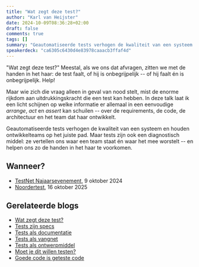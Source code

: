 ```yaml
---
title: "Wat zegt deze test?"
author: "Karl van Heijster"
date: 2024-10-09T08:36:28+02:00
draft: false
comments: true
tags: []
summary: "Geautomatiseerde tests verhogen de kwaliteit van een systeem en houden ontwikkelteams op het juiste pad. Maar tests zijn ook een diagnostisch middel: ze vertellen ons waar een team staat én waar het mee worstelt -- en helpen ons zo de handen in het haar te voorkomen."
speakerdeck: "ca6305c6430d4e83978caaacb3ffaf4d"
---
```


"Wat zegt deze test?" Meestal, als we ons dat afvragen, zitten we met de handen in het haar: de test faalt, of hij is onbegrijpelijk -- of hij faalt én is onbegrijpelijk. Help!


Maar wie zich die vraag alleen in geval van nood stelt, mist de enorme rijkdom aan uitdrukkingskracht die een test kan hebben. In deze talk laat ik een licht schijnen op welke informatie er allemaal in een eenvoudige *arrange*, *act* en *assert* kan schuilen -- over de requirements, de code, de architectuur en het team dat haar ontwikkelt.


Geautomatiseerde tests verhogen de kwaliteit van een systeem en houden ontwikkelteams op het juiste pad. Maar tests zijn ook een diagnostisch middel: ze vertellen ons waar een team staat én waar het mee worstelt -- en helpen ons zo de handen in het haar te voorkomen. 


## Wanneer?


- [TestNet Najaarsevenement](https://www.testnet.org/), 9 oktober 2024
- [Noordertest](https://www.noordertest.nl/), 16 oktober 2025


## Gerelateerde blogs


- [Wat zegt deze test?](/blog/24/08/wat-zegt-deze-test/)
- [Tests zijn specs](/blog/22/12/tests-zijn-specs/)
- [Tests als documentatie](/blog/22/09/tests-als-documentatie/)
- [Tests als vangnet](/blog/22/09/tests-als-vangnet/)
- [Tests als ontwerpmiddel](/blog/22/09/tests-als-ontwerpmiddel/)
- [Moet je dit willen testen?](/blog/21/08/moet-je-dit-willen-testen/)
- [Goede code is geteste code](/blog/24/07/goede-code-is-geteste-code/)
